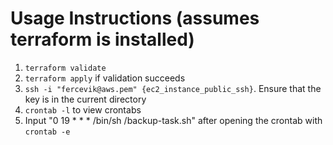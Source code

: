 # Usage Instructions (assumes terraform is installed)
1. `terraform validate`
2. `terraform apply` if validation succeeds
3. `ssh -i "fercevik@aws.pem" {ec2_instance_public_ssh}`. Ensure that the key is in the current directory
4. `crontab -l` to view crontabs
5. Input "0 19 * * * /bin/sh /backup-task.sh" after opening the crontab with `crontab -e` 
